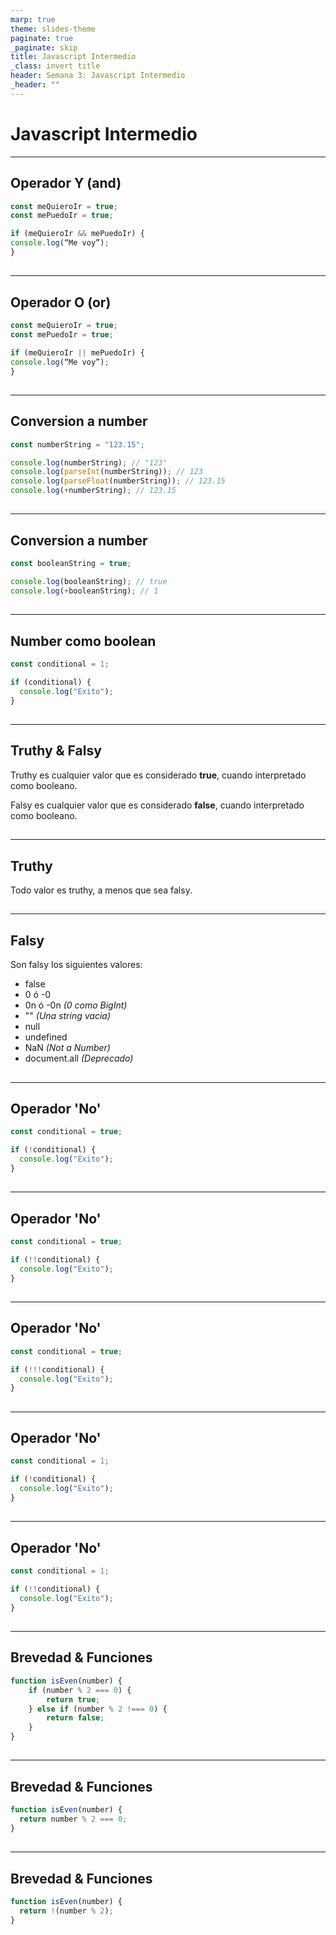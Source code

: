 ```yaml
---
marp: true
theme: slides-theme
paginate: true
_paginate: skip
title: Javascript Intermedio
_class: invert title
header: Semana 3: Javascript Intermedio
_header: ""
---
```


# Javascript Intermedio

---

<!--
_class: body-center
 -->

## Operador Y (and)

```js
const meQuieroIr = true;
const mePuedoIr = true;

if (meQuieroIr && mePuedoIr) {
console.log(“Me voy”);
}
```

##

---

<!--
_class: body-center
 -->

## Operador O (or)

```js
const meQuieroIr = true;
const mePuedoIr = true;

if (meQuieroIr || mePuedoIr) {
console.log(“Me voy”);
}
```

##

---

<!--
_class: body-center
 -->

## Conversion a number

```js
const numberString = "123.15";

console.log(numberString); // "123"
console.log(parseInt(numberString)); // 123
console.log(parseFloat(numberString)); // 123.15
console.log(+numberString); // 123.15
```

##

---

<!--
_class: body-center
 -->

## Conversion a number

```js
const booleanString = true;

console.log(booleanString); // true
console.log(+booleanString); // 1
```

##

---

<!--
_class: body-center
 -->

## Number como boolean

```js
const conditional = 1;

if (conditional) {
  console.log("Exito");
}
```

##

---

<!--
_class: body-center
 -->

## Truthy & Falsy

Truthy es cualquier valor que es considerado **true**, cuando interpretado como booleano.

Falsy es cualquier valor que es considerado **false**, cuando interpretado como booleano.

##

---

<!--
_class: body-center align-center
 -->

## Truthy

Todo valor es truthy, a menos que sea falsy.

##

---

<style scoped>
    li {
        margin: 0;
    }
</style>

## Falsy

Son falsy los siguientes valores:

- false
- 0 ó -0
- 0n ó -0n _(0 como BigInt)_
- "" _(Una string vacia)_
- null
- undefined
- NaN _(Not a Number)_
- document.all _(Deprecado)_

##

---

<!--
_class: body-center
 -->

## Operador 'No'

```js
const conditional = true;

if (!conditional) {
  console.log("Exito");
}
```

##

---

<!--
_class: body-center
 -->

## Operador 'No'

```js
const conditional = true;

if (!!conditional) {
  console.log("Exito");
}
```

##

---

<!--
_class: body-center
 -->

## Operador 'No'

```js
const conditional = true;

if (!!!conditional) {
  console.log("Exito");
}
```

##

---

<!--
_class: body-center
 -->

## Operador 'No'

```js
const conditional = 1;

if (!conditional) {
  console.log("Exito");
}
```

##

---

<!--
_class: body-center
 -->

## Operador 'No'

```js
const conditional = 1;

if (!!conditional) {
  console.log("Exito");
}
```

##

---

<!--
_class: body-center
 -->

## Brevedad & Funciones

```js
function isEven(number) {
    if (number % 2 === 0) {
        return true;
    } else if (number % 2 !=== 0) {
        return false;
    }
}
```

##

---

<!--
_class: body-center
 -->

## Brevedad & Funciones

```js
function isEven(number) {
  return number % 2 === 0;
}
```

##

---

<!--
_class: body-center
 -->

## Brevedad & Funciones

```js
function isEven(number) {
  return !(number % 2);
}
```

##
